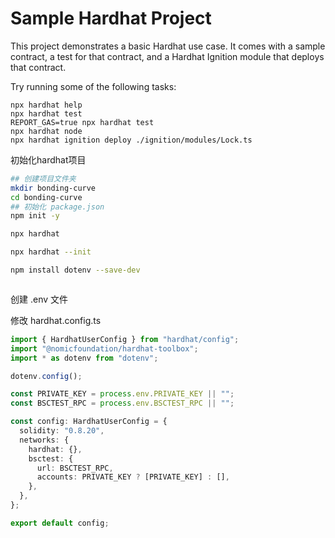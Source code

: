 # Sample Hardhat Project

This project demonstrates a basic Hardhat use case. It comes with a sample contract, a test for that contract, and a Hardhat Ignition module that deploys that contract.

Try running some of the following tasks:

```shell
npx hardhat help
npx hardhat test
REPORT_GAS=true npx hardhat test
npx hardhat node
npx hardhat ignition deploy ./ignition/modules/Lock.ts

```

初始化hardhat项目


```bash
## 创建项目文件夹
mkdir bonding-curve
cd bonding-curve
## 初始化 package.json
npm init -y

npx hardhat

npx hardhat --init


```


```bash
npm install dotenv --save-dev



```
创建 .env 文件

修改 hardhat.config.ts

```ts
import { HardhatUserConfig } from "hardhat/config";
import "@nomicfoundation/hardhat-toolbox";
import * as dotenv from "dotenv";

dotenv.config();

const PRIVATE_KEY = process.env.PRIVATE_KEY || "";
const BSCTEST_RPC = process.env.BSCTEST_RPC || "";

const config: HardhatUserConfig = {
  solidity: "0.8.20",
  networks: {
    hardhat: {},
    bsctest: {
      url: BSCTEST_RPC,
      accounts: PRIVATE_KEY ? [PRIVATE_KEY] : [],
    },
  },
};

export default config;

```
